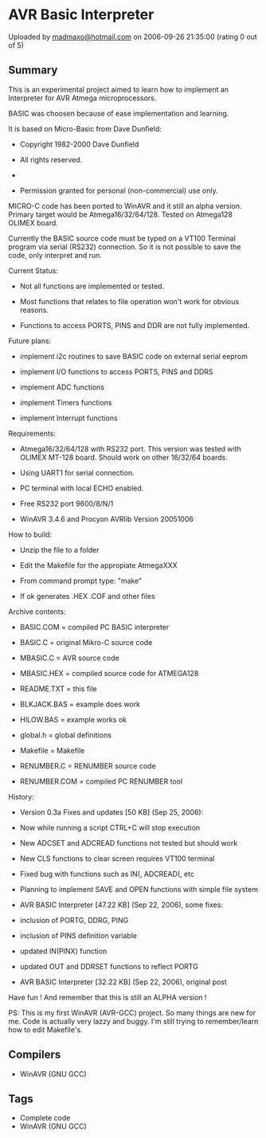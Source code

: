 # AVR Basic Interpreter

Uploaded by madmaxo@hotmail.com on 2006-09-26 21:35:00 (rating 0 out of 5)

## Summary

This is an experimental project aimed to learn how to implement an Interpreter for AVR Atmega microprocessors.


BASIC was choosen because of ease implementation and learning.


It is based on Micro-Basic from Dave Dunfield:  

* Copyright 1982-2000 Dave Dunfield  

* All rights reserved.  

*  

* Permission granted for personal (non-commercial) use only.


MICRO-C code has been ported to WinAVR and it still an alpha version. Primary target would be Atmega16/32/64/128. Tested on Atmega128 OLIMEX board.


Currently the BASIC source code must be typed on a VT100 Terminal program via serial (RS232) connection. So it is not possible to save the code, only interpret and run.


Current Status:  

- Not all functions are implemented or tested.  

- Most functions that relates to file operation won't work for obvious reasons.  

- Functions to access PORTS, PINS and DDR are not fully implemented.


Future plans:  

- implement i2c routines to save BASIC code on external serial eeprom  

- implement I/O functions to access PORTS, PINS and DDRS  

- implement ADC functions  

- implement Timers functions  

- implement Interrupt functions


Requirements:  

- Atmega16/32/64/128 with RS232 port. This version was tested with OLIMEX MT-128 board. Should work on other 16/32/64 boards.  

- Using UART1 for serial connection.  

- PC terminal with local ECHO enabled.  

- Free RS232 port 9600/8/N/1  

- WinAVR 3.4.6 and Procyon AVRlib Version 20051006


How to build:  

- Unzip the file to a folder  

- Edit the Makefile for the appropiate AtmegaXXX  

- From command prompt type: "make"  

- If ok generates .HEX .COF and other files


Archive contents:  

- BASIC.COM = compiled PC BASIC interpreter  

- BASIC.C = original Mikro-C source code  

- MBASIC.C = AVR source code  

- MBASIC.HEX = compiled source code for ATMEGA128  

- README.TXT = this file  

- BLKJACK.BAS = example does work  

- HILOW.BAS = example works ok  

- global.h = global definitions  

- Makefile = Makefile  

- RENUMBER.C = RENUMBER source code  

- RENUMBER.COM = compiled PC RENUMBER tool


History:  

- Version 0.3a Fixes and updates [50 KB] (Sep 25, 2006):  

 - Now while running a script CTRL+C will stop execution  

 - New ADCSET and ADCREAD functions not tested but should work  

 - New CLS functions to clear screen requires VT100 terminal  

 - Fixed bug with functions such as IN(, ADCREAD(, etc  

 - Planning to implement SAVE and OPEN functions with simple file system


- AVR BASIC Interpreter [47.22 KB] (Sep 22, 2006), some fixes:  

 - inclusion of PORTG, DDRG, PING  

 - inclusion of PINS definition variable  

 - updated IN(PINX) function  

 - updated OUT and DDRSET functions to reflect PORTG 


- AVR BASIC Interpreter [32.22 KB] (Sep 22, 2006), original post


Have fun ! And remember that this is still an ALPHA version !


PS: This is my first WinAVR (AVR-GCC) project. So many things are new for me. Code is actually very lazzy and buggy. I'm still trying to remember/learn how to edit Makefile's.

## Compilers

- WinAVR (GNU GCC)

## Tags

- Complete code
- WinAVR (GNU GCC)
